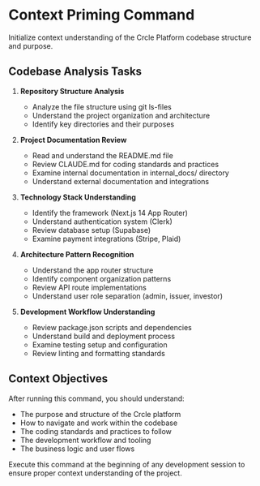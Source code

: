 # Context Priming Command

Initialize context understanding of the Crcle Platform codebase structure and purpose.

## Codebase Analysis Tasks

1. **Repository Structure Analysis**
   - Analyze the file structure using git ls-files
   - Understand the project organization and architecture
   - Identify key directories and their purposes

2. **Project Documentation Review**
   - Read and understand the README.md file
   - Review CLAUDE.md for coding standards and practices
   - Examine internal documentation in internal_docs/ directory
   - Understand external documentation and integrations

3. **Technology Stack Understanding**
   - Identify the framework (Next.js 14 App Router)
   - Understand authentication system (Clerk)
   - Review database setup (Supabase)
   - Examine payment integrations (Stripe, Plaid)

4. **Architecture Pattern Recognition**
   - Understand the app router structure
   - Identify component organization patterns
   - Review API route implementations
   - Understand user role separation (admin, issuer, investor)

5. **Development Workflow Understanding**
   - Review package.json scripts and dependencies
   - Understand build and deployment process
   - Examine testing setup and configuration
   - Review linting and formatting standards

## Context Objectives

After running this command, you should understand:
- The purpose and structure of the Crcle platform
- How to navigate and work within the codebase
- The coding standards and practices to follow
- The development workflow and tooling
- The business logic and user flows

Execute this command at the beginning of any development session to ensure proper context understanding of the project.